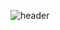 ![header](https://github.com/HeleneFabia/HeleneFabia/blob/master/header/Data%20Scientist%20in%20the%20making...-3.gif)
